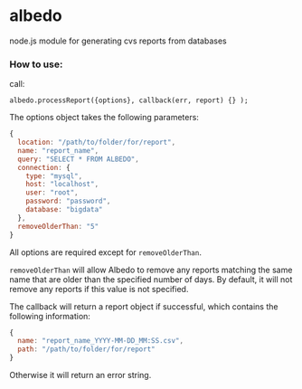 albedo
============

node.js module for generating cvs reports from databases

### How to use:

call:

`albedo.processReport({options}, callback(err, report) {} );`

The options object takes the following parameters:
```javascript
{
  location: "/path/to/folder/for/report",
  name: "report_name",
  query: "SELECT * FROM ALBEDO",
  connection: {
    type: "mysql",
    host: "localhost",
    user: "root",
    password: "password",
    database: "bigdata"
  },
  removeOlderThan: "5"
}
```

All options are required except for `removeOlderThan`.

`removeOlderThan` will allow Albedo to remove any reports matching the same name that are older than the specified number of days. By default, it will not remove any reports if this value is not specified.

The callback will return a report object if successful, which contains the following information:

```javascript
{
  name: "report_name_YYYY-MM-DD_MM:SS.csv",
  path: "/path/to/folder/for/report"
}
```

Otherwise it will return an error string.

